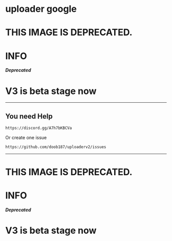 # uploader google

# THIS IMAGE IS DEPRECATED.

# INFO

***Deprecated***

# V3 is beta stage now

---

## You need Help 

```
https://discord.gg/A7h7bKBCVa
```
Or create one issue 
```
https://github.com/doob187/uploaderv2/issues
```

----

# THIS IMAGE IS DEPRECATED.

# INFO

***Deprecated***

# V3 is beta stage now
